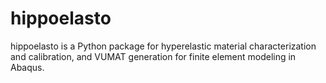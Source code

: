 # hippoelasto
hippoelasto is a Python package for hyperelastic material characterization and calibration, and VUMAT generation for finite element modeling in Abaqus.
